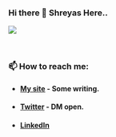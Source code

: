 ### Hi there 👋 Shreyas Here..

![](https://visitor-badge.glitch.me/badge?page_id=shreyaspapi.shreyaspapi)

<br />

### 📫 How to reach me:
 - #### [My site](https://personal-site-shreyaspapi.vercel.appe) - Some writing.
 - #### [Twitter](https://twitter.com/spapinwar) - DM open.
 - #### [LinkedIn](https://www.linkedin.com/in/shreyaspapi)

